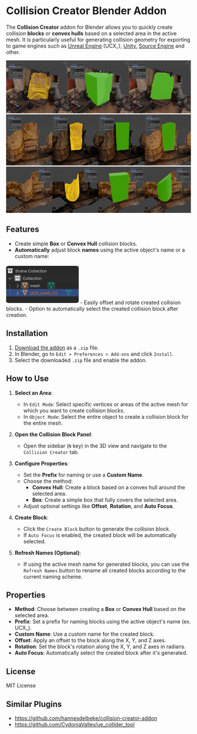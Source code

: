 # Collision Creator Blender Addon

The **Collision Creator** addon for Blender allows you to quickly create collision **blocks** or **convex hulls** based on a selected area in the active mesh. It is particularly useful for generating collision geometry for exporting to game engines such as [Unreal Engine](https://www.unrealengine.com/en-US?sessionInvalidated=true) (UCX_), [Unity](https://unity.com/), [Source Engine](https://developer.valvesoftware.com/wiki/Source) and other.


![overview_1](./readme/collision_creator_overview_1.jpg)
![overview_2](./readme/collision_creator_overview_2.jpg)
[![overview_3](./readme/collision_creator_overview_3.jpg)](./readme/collision_creator_overview_3.jpg)



## Features

- Create simple **Box** or **Convex Hull** collision blocks.
- **Automatically** adjust block **names** using the active object's name or a custom name:  
<img src="./readme/collision_creator_overview_0.jpg" style="max-width:198px; padding: 4px 0; border-radius: 8px" />
- Easily offset and rotate created collision blocks.
- Option to automatically select the created collision block after creation.


## Installation

1. [Download the addon](#) as a `.zip` file.
2. In Blender, go to `Edit > Preferences > Add-ons` and click `Install`.
3. Select the downloaded `.zip` file and enable the addon.

## How to Use

1. **Select an Area**:
   - In `Edit Mode`: Select specific vertices or areas of the active mesh for which you want to create collision blocks.
   - In `Object Mode`: Select the entire object to create a collision block for the entire mesh.

2. **Open the Collision Block Panel**: 
   - Open the sidebar (`N` key) in the 3D view and navigate to the `Collision Creator` tab.
   
3. **Configure Properties**:
   - Set the **Prefix** for naming or use a **Custom Name**.
   - Choose the method:
     - **Convex Hull**: Create a block based on a convex hull around the selected area.
     - **Box**: Create a simple box that fully covers the selected area.
   - Adjust optional settings like **Offset**, **Rotation**, and **Auto Focus**.

4. **Create Block**:
   - Click the `Create Block` button to generate the collision block.
   - If `Auto Focus` is enabled, the created block will be automatically selected.

5. **Refresh Names (Optional)**:
   - If using the active mesh name for generated blocks, you can use the `Refresh Names` button to rename all created blocks according to the current naming scheme.

## Properties

- **Method**: Choose between creating a **Box** or **Convex Hull** based on the selected area.
- **Prefix**: Set a prefix for naming blocks using the active object's name (ex. UCX_).
- **Custom Name**: Use a custom name for the created block.
- **Offset**: Apply an offset to the block along the X, Y, and Z axes.
- **Rotation**: Set the block's rotation along the X, Y, and Z axes in radians.
- **Auto Focus**: Automatically select the created block after it's generated.

## License

MIT License


## Similar Plugins

* https://github.com/hannesdelbeke/collision-creator-addon
* https://github.com/CydoniaValley/ue_collider_tool
